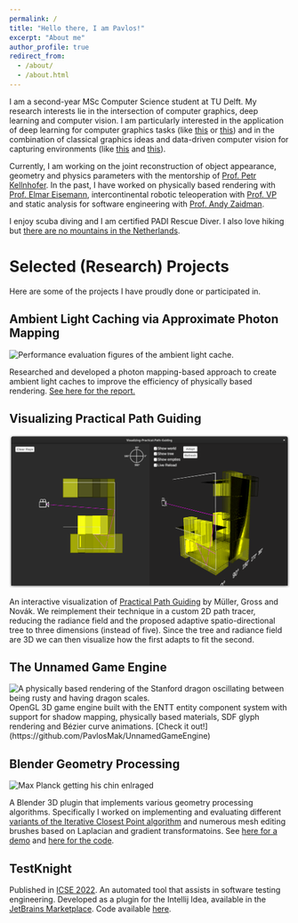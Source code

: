 ```yaml
---
permalink: /
title: "Hello there, I am Pavlos!"
excerpt: "About me"
author_profile: true
redirect_from: 
  - /about/
  - /about.html
---
```


I am a second-year MSc Computer Science student at TU Delft. My research interests lie in the intersection of computer graphics, deep learning and computer vision. I am particularly interested in the application of deep learning for computer graphics tasks (like [this](https://arxiv.org/abs/2105.12319) or [this](https://research.nvidia.com/publication/2021-06_real-time-neural-radiance-caching-path-tracing)) and in the combination of classical graphics ideas and data-driven computer vision for capturing environments (like [this](https://repo-sam.inria.fr/fungraph/3d-gaussian-splatting/) and [this](https://alexyu.net/plenoxels/)).

Currently, I am working on the joint reconstruction of object appearance, geometry and physics parameters with the mentorship of [Prof. Petr Kellnhofer](https://kellnhofer.xyz/). In the past, I have worked on physically based rendering with [Prof. Elmar Eisemann](https://graphics.tudelft.nl/~eisemann/), intercontinental robotic teleoperation with [Prof. VP](https://www.google.com/search?channel=fs&client=ubuntu&q=vp+tu+delft) and static analysis for software engineering with [Prof. Andy Zaidman](https://azaidman.github.io/).

I enjoy scuba diving and I am certified PADI Rescue Diver. I also love hiking but [there are no mountains in the Netherlands](https://en.wikipedia.org/wiki/Vaalserberg).

# Selected (Research) Projects
Here are some of the projects I have proudly done or participated in.

## Ambient Light Caching via Approximate Photon Mapping
<img src="images/projects/teaser.png" alt="Performance evaluation figures of the ambient light cache.">

Researched and developed a photon mapping-based approach to create
ambient light caches to improve the efficiency of physically based
rendering. [See here for the report.](https://repository.tudelft.nl/islandora/object/uuid:03cc13a5-d0c5-4a45-81fe-f98cd68361a4?collection=education)

## Visualizing Practical Path Guiding
<img src="images/projects/practical.png" alt="A visualization of how the spatio-directional adaptive tree from practical path guiding fits a 3D radiance field.">

An interactive visualization of [Practical Path Guiding](https://studios.disneyresearch.com/wp-content/uploads/2019/03/Practical-Path-Guiding-for-Efficient-Light-Transport-Simulation.pdf) by Müller, Gross and Novák. We reimplement their technique in a custom 2D path tracer, reducing the radiance field and the proposed adaptive spatio-directional tree to three dimensions (instead of five). Since the tree and radiance field are 3D we can then visualize how the first adapts to fit the second. 


## The Unnamed Game Engine
<img src="images/projects/oscillating_dragon.gif" alt="A physically based rendering of the Stanford dragon oscillating between being rusty and having dragon scales.">
OpenGL 3D game engine built with the ENTT entity component
system with support for shadow mapping, physically based materials,
SDF glyph rendering and Bézier curve animations. [Check it out!](https://github.com/PavlosMak/UnnamedGameEngine)

## Blender Geometry Processing
<img src="images/projects/max.png" alt="Max Planck getting his chin enlraged">

A Blender 3D plugin that implements various geometry processing algorithms. Specifically I worked on implementing and evaluating different [variants of the Iterative Closest Point algorithm](https://ieeexplore.ieee.org/abstract/document/924423) and numerous mesh editing brushes based on Laplacian and gradient transformatoins. See [here for a demo](https://www.youtube.com/watch?v=GvlJ_SaGOhw) and [here for the code](https://github.com/Jorgeromeu/blender-geometry-processing).

## TestKnight
Published in [ICSE 2022](https://dl.acm.org/doi/abs/10.1145/3510454.3517052). An automated tool that assists in software testing engineering. Developed as a plugin for the Intellij Idea, available in the [JetBrains Marketplace](https://plugins.jetbrains.com/plugin/17072-testknight). Code available [here](https://github.com/SERG-Delft/testknight).
